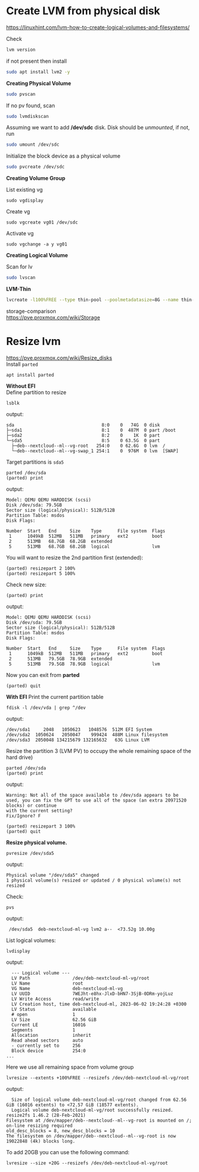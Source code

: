 # Create LVM from physical disk

https://linuxhint.com/lvm-how-to-create-logical-volumes-and-filesystems/

Check
```bash
lvm version
```

if not present then install

```bash
sudo apt install lvm2 -y
```

**Creating Physical Volume**

```bash
sudo pvscan
```

If no pv found, scan 

```bash
sudo lvmdiskscan
```

Assuming we want to add **/dev/sdc** disk. Disk should be *unmounted*, if not, run

```bash
sudo umount /dev/sdc
```

Initialize the block device as a physical volume

```bash
sudo pvcreate /dev/sdc
```

**Creating Volume Group**

List existing vg

```
sudo vgdisplay
```

Create vg

```
sudo vgcreate vg01 /dev/sdc
```

Activate vg

```
sudo vgchange -a y vg01
```

**Creating Logical Volume**

Scan for lv

```bash
sudo lvscan
```

**LVM-Thin**

```bash
lvcreate -l100%FREE --type thin-pool --poolmetadatasize=8G --name thin-data vg01
```

storage-comparison  
https://pve.proxmox.com/wiki/Storage

# Resize lvm
https://pve.proxmox.com/wiki/Resize_disks <br>
Install `parted`
```
apt install parted
```
**Without EFI**  
Define partition to resize
```
lsblk
```
output:
```
sda                                 8:0    0   74G  0 disk
├─sda1                              8:1    0  487M  0 part /boot
├─sda2                              8:2    0    1K  0 part
└─sda5                              8:5    0 63.5G  0 part
  ├─deb--nextcloud--ml--vg-root   254:0    0 62.6G  0 lvm  /
  └─deb--nextcloud--ml--vg-swap_1 254:1    0  976M  0 lvm  [SWAP]
```
Target partitions is `sda5`  

```
parted /dev/sda
(parted) print
``` 
output:
```
Model: QEMU QEMU HARDDISK (scsi)
Disk /dev/sda: 79.5GB
Sector size (logical/physical): 512B/512B
Partition Table: msdos
Disk Flags:

Number  Start   End     Size    Type      File system  Flags
 1      1049kB  512MB   511MB   primary   ext2         boot
 2      513MB   68.7GB  68.2GB  extended
 5      513MB   68.7GB  68.2GB  logical                lvm
 ```
You will want to resize the 2nd partition first (extended):

```
(parted) resizepart 2 100%
(parted) resizepart 5 100%
```
Check new size:
```
(parted) print
```
output:
```
Model: QEMU QEMU HARDDISK (scsi)
Disk /dev/sda: 79.5GB
Sector size (logical/physical): 512B/512B
Partition Table: msdos
Disk Flags:

Number  Start   End     Size    Type      File system  Flags
 1      1049kB  512MB   511MB   primary   ext2         boot
 2      513MB   79.5GB  78.9GB  extended
 5      513MB   79.5GB  78.9GB  logical                lvm
 ```
 Now you can exit from **parted**
 ```
 (parted) quit
 ```
**With EFI**
Print the current partition table
```
fdisk -l /dev/vda | grep ^/dev
```
output:
```
/dev/sda1     2048   1050623   1048576  512M EFI System
/dev/sda2  1050624   2050047    999424  488M Linux filesystem
/dev/sda3  2050048 134215679 132165632   63G Linux LVM
```
Resize the partition 3 (LVM PV) to occupy the whole remaining space of the hard drive)
```
parted /dev/sda
(parted) print
```

output:
```
Warning: Not all of the space available to /dev/sda appears to be used, you can fix the GPT to use all of the space (an extra 20971520 blocks) or continue
with the current setting?
Fix/Ignore? F
```

```
(parted) resizepart 3 100%
(parted) quit
```



**Resize physical volume.**
```
pvresize /dev/sda5
```
output:
```
Physical volume "/dev/sda5" changed
1 physical volume(s) resized or updated / 0 physical volume(s) not resized
```
Check:
```
pvs
```
output:
```
 /dev/sda5  deb-nextcloud-ml-vg lvm2 a--  <73.52g 10.00g
```
List logical volumes:
```
lvdisplay
```
output:
```
  --- Logical volume ---
  LV Path                /dev/deb-nextcloud-ml-vg/root
  LV Name                root
  VG Name                deb-nextcloud-ml-vg
  LV UUID                7WEJht-e8hx-JlxD-bHN7-3SjB-0DRm-yojLuz
  LV Write Access        read/write
  LV Creation host, time deb-nextcloud-ml, 2023-06-02 19:24:28 +0300
  LV Status              available
  # open                 1
  LV Size                62.56 GiB
  Current LE             16016
  Segments               1
  Allocation             inherit
  Read ahead sectors     auto
  - currently set to     256
  Block device           254:0
...
```
Here we use all remaining space from volume group
```
lvresize --extents +100%FREE --resizefs /dev/deb-nextcloud-ml-vg/root
```
output:
```
  Size of logical volume deb-nextcloud-ml-vg/root changed from 62.56 GiB (16016 extents) to <72.57 GiB (18577 extents).
  Logical volume deb-nextcloud-ml-vg/root successfully resized.
resize2fs 1.46.2 (28-Feb-2021)
Filesystem at /dev/mapper/deb--nextcloud--ml--vg-root is mounted on /; on-line resizing required
old_desc_blocks = 8, new_desc_blocks = 10
The filesystem on /dev/mapper/deb--nextcloud--ml--vg-root is now 19022848 (4k) blocks long.

```
To add 20GB you can use the following command:
```
lvresize --size +20G --resizefs /dev/deb-nextcloud-ml-vg/root
```
